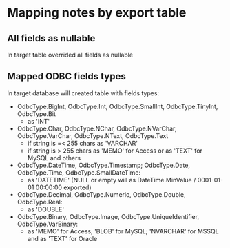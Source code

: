 Mapping notes by export table
=============================

All fields as nullable
----------------------
In target table overrided all fields as nullable

Mapped ODBC fields types
------------------------
In target database will created table with fields types:
- OdbcType.BigInt, OdbcType.Int, OdbcType.SmallInt, OdbcType.TinyInt, OdbcType.Bit
	- as 'INT'
- OdbcType.Char, OdbcType.NChar, OdbcType.NVarChar, OdbcType.VarChar, OdbcType.NText, OdbcType.Text
	- if string is =< 255 chars as 'VARCHAR' 
	- if string is > 255 chars as 'MEMO' for Access or as 'TEXT' for MySQL and others
- OdbcType.DateTime, OdbcType.Timestamp; OdbcType.Date, OdbcType.Time, OdbcType.SmallDateTime:
	- as 'DATETIME' (NULL or empty will as DateTime.MinValue / 0001-01-01 00:00:00 exported)
- OdbcType.Decimal, OdbcType.Numeric, OdbcType.Double, OdbcType.Real:
	- as 'DOUBLE'
- OdbcType.Binary, OdbcType.Image, OdbcType.UniqueIdentifier, OdbcType.VarBinary:
	- as 'MEMO' for Access; 'BLOB' for MySQL; 'NVARCHAR' for MSSQL and as 'TEXT' for Oracle